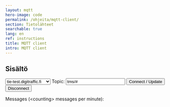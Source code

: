 ```yaml
---
layout: mqtt
hero-image: code
permalink: /ohjeita/mqtt-client/
section: Tietolähteet
searchable: true
lang: en
ref: instructions
title: MQTT client
intro: MQTT client
---
```


<h2 id="sisalto">Sisältö</h2>

<div>
    <select id="domain" name="domain">
        <option value="tie-test.digitraffic.fi">tie-test.digitraffic.fi</option>
        <option value="tie.digitraffic.fi">tie.digitraffic.fi</option>
        <option value="meri-test.digitraffic.fi">meri-test.digitraffic.fi</option>
        <option value="meri.digitraffic.fi">meri.digitraffic.fi</option>
    </select>
    Topic:
    <input type="text" id="topic" name="topic" value="tms/#">
    <button onclick="updateTopic()"> Connect / Update </button> 
    <button onclick="disconnect()"> Disconnect </button>
</div>

Messages (<span id="messagesPerMinute">&lt;counting&gt;</span> messages per minute):

<div id="messages" style="font-size: small" />

